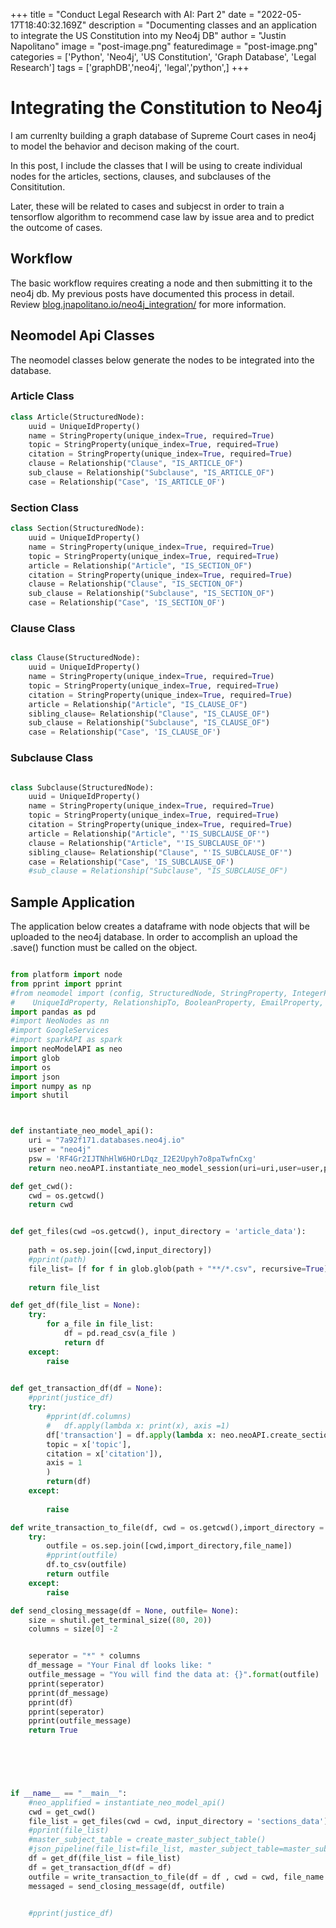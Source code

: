 +++
title =  "Conduct Legal Research with AI: Part 2"
date = "2022-05-17T18:40:32.169Z"
description = "Documenting classes and an application to integrate the US Constitution into my Neo4j DB"
author = "Justin Napolitano"
image = "post-image.png"
featuredimage = "post-image.png"
categories = ['Python', 'Neo4j', 'US Constitution', 'Graph Database', 'Legal Research']
tags = ['graphDB','neo4j', 'legal','python',]
+++

# Integrating the Constitution to Neo4j

I am currenlty building a graph database of Supreme Court cases in neo4j to model the behavior and decison making of the court.  

In this post, I include the classes that I will be using to create individual nodes for the articles, sections, clauses, and subclauses of the Consititution.  

Later, these will be related to cases and subjecst in order to train a tensorflow algorithm to recommend case law by issue area and to predict the outcome of cases.  


## Workflow 

The basic workflow requires creating a node and then submitting it to the neo4j db.   My previous posts have documented this process in detail.  Review [blog.jnapolitano.io/neo4j_integration/](https://blog.jnapolitano.io/neo4j_integration/) for more information.  

## Neomodel Api Classes

The neomodel classes below generate the nodes to be integrated into the database.  


### Article Class

``` python
class Article(StructuredNode):
    uuid = UniqueIdProperty()
    name = StringProperty(unique_index=True, required=True)
    topic = StringProperty(unique_index=True, required=True)
    citation = StringProperty(unique_index=True, required=True)
    clause = Relationship("Clause", "IS_ARTICLE_OF")
    sub_clause = Relationship("Subclause", "IS_ARTICLE_OF")
    case = Relationship("Case", 'IS_ARTICLE_OF')

```

### Section Class

``` python
class Section(StructuredNode):
    uuid = UniqueIdProperty()
    name = StringProperty(unique_index=True, required=True)
    topic = StringProperty(unique_index=True, required=True)
    article = Relationship("Article", "IS_SECTION_OF")
    citation = StringProperty(unique_index=True, required=True)
    clause = Relationship("Clause", "IS_SECTION_OF")
    sub_clause = Relationship("Subclause", "IS_SECTION_OF")
    case = Relationship("Case", 'IS_SECTION_OF')

```
### Clause Class

``` python

class Clause(StructuredNode):
    uuid = UniqueIdProperty()
    name = StringProperty(unique_index=True, required=True)
    topic = StringProperty(unique_index=True, required=True)
    citation = StringProperty(unique_index=True, required=True)
    article = Relationship("Article", "IS_CLAUSE_OF")
    sibling_clause= Relationship("Clause", "IS_CLAUSE_OF")
    sub_clause = Relationship("Subclause", "IS_CLAUSE_OF")
    case = Relationship("Case", 'IS_CLAUSE_OF')

```

### Subclause Class

```python

class Subclause(StructuredNode):
    uuid = UniqueIdProperty()
    name = StringProperty(unique_index=True, required=True)
    topic = StringProperty(unique_index=True, required=True)
    citation = StringProperty(unique_index=True, required=True)
    article = Relationship("Article", "'IS_SUBCLAUSE_OF'")
    clause = Relationship("Article", "'IS_SUBCLAUSE_OF'")
    sibling_clause= Relationship("Clause", "'IS_SUBCLAUSE_OF'")
    case = Relationship("Case", 'IS_SUBCLAUSE_OF')
    #sub_clause = Relationship("Subclause", "IS_SUBCLAUSE_OF")

```



## Sample Application


The application below creates a dataframe with node objects that will be uploaded to the neo4j database.  In order to accomplish an upload the .save() function must be called on the object.  


``` python

from platform import node
from pprint import pprint
#from neomodel import (config, StructuredNode, StringProperty, IntegerProperty,
#    UniqueIdProperty, RelationshipTo, BooleanProperty, EmailProperty, Relationship,db)
import pandas as pd
#import NeoNodes as nn
#import GoogleServices
#import sparkAPI as spark
import neoModelAPI as neo
import glob
import os
import json
import numpy as np
import shutil



def instantiate_neo_model_api():
    uri = "7a92f171.databases.neo4j.io"
    user = "neo4j"
    psw = 'RF4Gr2IJTNhHlW6HOrLDqz_I2E2Upyh7o8paTwfnCxg'
    return neo.neoAPI.instantiate_neo_model_session(uri=uri,user=user,psw=psw)

def get_cwd():
    cwd = os.getcwd()
    return cwd


def get_files(cwd =os.getcwd(), input_directory = 'article_data'):
    
    path = os.sep.join([cwd,input_directory])
    #pprint(path)
    file_list= [f for f in glob.glob(path + "**/*.csv", recursive=True)]
  
    return file_list

def get_df(file_list = None):
    try:
        for a_file in file_list:
            df = pd.read_csv(a_file )
            return df
    except:
        raise
       

def get_transaction_df(df = None):  
    #pprint(justice_df)
    try:
        #pprint(df.columns)
        #   df.apply(lambda x: print(x), axis =1)
        df['transaction'] = df.apply(lambda x: neo.neoAPI.create_section_node(name= x['section'],  
        topic = x['topic'], 
        citation = x['citation']),
        axis = 1
        )
        return(df)
    except:
    
        raise

def write_transaction_to_file(df, cwd = os.getcwd(),import_directory = 'merge_articles', file_name = 'article_transaction_df'):
    try:
        outfile = os.sep.join([cwd,import_directory,file_name])
        #pprint(outfile)
        df.to_csv(outfile)
        return outfile
    except:
        raise

def send_closing_message(df = None, outfile= None):
    size = shutil.get_terminal_size((80, 20))
    columns = size[0] -2


    seperator = "*" * columns
    df_message = "Your Final df looks like: "
    outfile_message = "You will find the data at: {}".format(outfile)
    pprint(seperator)
    pprint(df_message)
    pprint(df)
    pprint(seperator)
    pprint(outfile_message)
    return True
    


    


if __name__ == "__main__":
    #neo_applified = instantiate_neo_model_api()
    cwd = get_cwd()
    file_list = get_files(cwd = cwd, input_directory = 'sections_data')
    #pprint(file_list)
    #master_subject_table = create_master_subject_table()
    #json_pipeline(file_list=file_list, master_subject_table=master_subject_table)
    df = get_df(file_list = file_list)
    df = get_transaction_df(df = df)
    outfile = write_transaction_to_file(df = df , cwd = cwd, file_name = 'sections_transaction_df.csv')
    messaged = send_closing_message(df, outfile)


    #pprint(justice_df)

```


